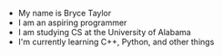 - My name is Bryce Taylor
- I am an aspiring programmer
- I am studying CS at the University of Alabama
- I'm currently learning C++, Python, and other things

<!---
Bryce-T/Bryce-T is a ✨ special ✨ repository because its `README.md` (this file) appears on your GitHub profile.
You can click the Preview link to take a look at your changes.
--->
